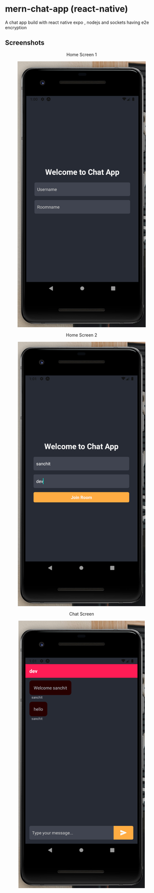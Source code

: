 # mern-chat-app (react-native)
A chat app build with react native expo , nodejs and sockets having e2e encryption

## Screenshots

<p align="center">Home Screen 1</p>
<p align="center">
  <img src="/chatapp-frontend/screenshots/Home1.png" alt="Home Screen 1" />
</p>

<p align="center">Home Screen 2</p>
<p align="center">
  <img src="/chatapp-frontend/screenshots/Home2.png" alt="Home Screen 2" />
</p>

<p align="center">Chat Screen</p>
<p align="center">
  <img src="/chatapp-frontend/screenshots/Chat.png" alt="Chat Screen 1" />
</p>
